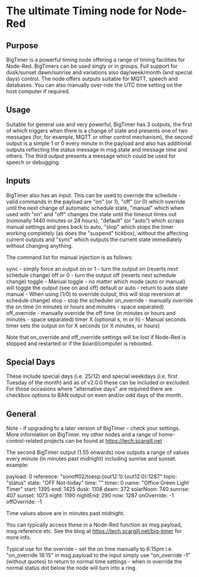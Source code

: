 # The ultimate Timing node for Node-Red

## Purpose
BigTimer is a powerful timing node offering a range of timing facilities for Node-Red. BigTimers can be used singly or in groups. Full support for dusk/sunset dawn/sunrise and variations also day/week/month (and special days) control. The node offers outputs suitable for MQTT, speech and databases. You can also manually over-ride the UTC time setting on the host computer if required.

## Usage
Suitable for general use and very powerful, BigTimer has 3 outputs, the first of which triggers when there is a change of state and presents one of two messages (for, for example, MQTT or other control mechanism), the second output is a simple 1 or 0 every minute in the payload and also has additional outputs reflecting the status message in msg.state and message time and others. The third output presents a message which could be used for speech or debugging. 

## Inputs
BigTimer also has an input. This can be used to override the schedule - valid commands in the payload are "on" (or 1), "off" (or 0) which override until the next change of automatic schedule state, "manual" which when used with "on" and "off" changes the state until the timeout times out (nominally 1440 minutes or 24 hours), "default" (or "auto") which scraps manual settings and goes back to auto, "stop" which stops the timer working completely (as does the "suspend" tickbox), without the affecting current outputs and "sync" which outputs the current state immediately without changing anything.

The command list for manual injection is as follows:

sync                - simply force an output
on or 1             - turn the output on (reverts next schedule change)
off or 0            - turn the output off (reverts next schedule change)
toggle              - Manual toggle - no matter which mode (auto or manual) will toggle the output (see on and off)
default or auto     - return to auto state
manual              - When using (1/0) to override output, this will stop reversion at schedule change)
stop                - stop the scheduler
on_override         - manually override the on time (in minutes or hours and minutes - space separated)
off_override        - manually override the off time (in minutes or hours and minutes - space separated)
timer X (optional s, m or h) - Manual seconds timer sets the output on for X seconds (or X minutes, or hours)

Note that on_override and off_override settings will be lost if Node-Red is stopped and restarted or if the board/computer is rebooted.

## Special Days
These include special days (i.e. 25/12) and special weekdays (i.e. first Tuesday of the month) and as of v2.0.0 these can be included or excluded.
For those occasions where "alternative days" are required there are checkbox options to BAN output on even and/or odd days of the month.

## General
Note - if upgrading to a later version of BigTimer - check your settings. More information on BigTimer. my other nodes and a range of home-control-related projects can be found at https://tech.scargill.net

The second BigTimer output (1.55 onwards) now outputs a range of values every minute (in minutes past midnight) including sunrise and sunset. 
example:

payload: 0
reference: "sonoff02/toesp:{out12:1}:{out12:0}:1287"
topic: "status"
state: "OFF Not-today"
time: ""
timer: 0
name: "Office Green Light Timer"
start: 1395
end: 1425
dusk: 1108
dawn: 372
solarNoon: 740
sunrise: 407
sunset: 1073
night: 1190
nightEnd: 290
now: 1287
onOverride: -1
offOverride: -1

Time values above are in minutes past midnight.

You can typically access these in a Node-Red function as msg.payload, msg.reference etc. See the blog at https://tech.scargill.net/big-timer for more info.

Typical use for the override - set the on time manually to 6:15pm i.e. "on_override 18:15" in msg.payload to the input simply use "on_override -1" (without quotes) to return to normal time settings - when in override the normal status dot below the node will turn into a ring.


